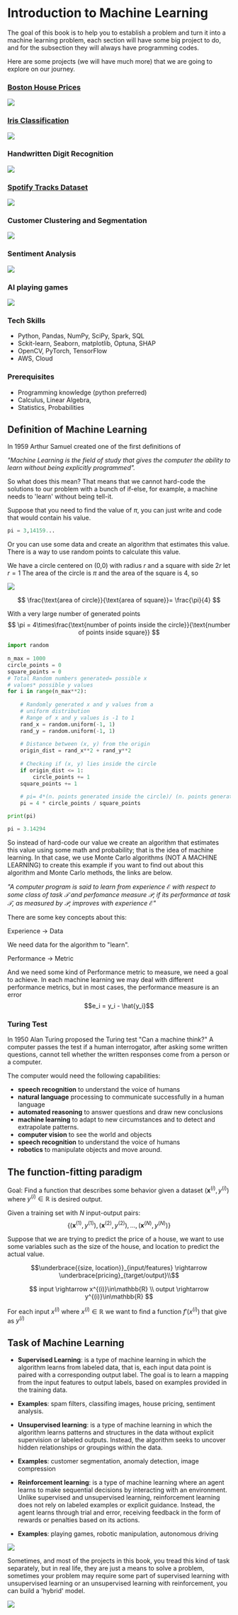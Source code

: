 # Introduction to Machine Learning

The goal of this book is to help you to establish a problem and turn it into a machine learning problem, each section will have some big project to do, and for the subsection they will always have programming codes.

Here are some projects (we will have much more) that we are going to explore on our journey.

### [Boston House Prices](https://www.kaggle.com/datasets/vikrishnan/boston-house-prices)
![](./img/house_prices.png)

### [Iris Classification](https://www.kaggle.com/datasets/uciml/iris)
![](./img/iris.png)

### Handwritten Digit Recognition
![](./img/handw.png)

### [Spotify Tracks Dataset](https://www.kaggle.com/datasets/maharshipandya/-spotify-tracks-dataset)
![](./img/spot.png)

### Customer Clustering and Segmentation
![](./img/customer.png)

### Sentiment Analysis
![](./img/sent.png)

### AI playing games
![](./img/games.png)


### Tech Skills
* Python, Pandas, NumPy, SciPy, Spark, SQL
* Sckit-learn, Seaborn, matplotlib, Optuna, SHAP
* OpenCV, PyTorch, TensorFlow
* AWS, Cloud

### Prerequisites
* Programming knowledge (python preferred)
* Calculus, Linear Algebra,
* Statistics, Probabilities

## Definition of Machine Learning

In 1959 Arthur Samuel created one of the first definitions of 

*"Machine Learning is the field of study that gives the computer the ability to learn without being explicitly programmed".*

So what does this mean? That means that we cannot hard-code the solutions to our problem with a bunch of if-else, for example, a machine needs to 'learn' without being tell-it. 

Suppose that you need to find the value of $\pi$, you can just write and code that would contain his value.

```python
pi = 3,14159...
```

Or you can use some data and create an algorithm that estimates this value. There is a way to use random points to calculate this value.

We have a circle centered on (0,0) with radius $r$ and a square with side $2r$ let $r=1$ The area of the circle is $\pi$ and the area of the square is 4, so

![](./img/monte.png)

$$ \frac{\text{area of circle}}{\text{area of square}}= \frac{\pi}{4} $$

With a very large number of generated points
$$ \pi = 4\times\frac{\text{number of points inside the circle}}{\text{number of points inside square}} $$

```python
import random
 
n_max = 1000
circle_points = 0
square_points = 0
# Total Random numbers generated= possible x
# values* possible y values
for i in range(n_max**2):
 
    # Randomly generated x and y values from a
    # uniform distribution
    # Range of x and y values is -1 to 1
    rand_x = random.uniform(-1, 1)
    rand_y = random.uniform(-1, 1)
 
    # Distance between (x, y) from the origin
    origin_dist = rand_x**2 + rand_y**2
 
    # Checking if (x, y) lies inside the circle
    if origin_dist <= 1:
        circle_points += 1
    square_points += 1
 
    # pi= 4*(n. points generated inside the circle)/ (n. points generated inside the square)
    pi = 4 * circle_points / square_points

print(pi)
```

```python
pi = 3.14294
```

So instead of hard-code our value we create an algorithm that estimates this value using some math and probability; that is the idea of machine learning. In that case, we use Monte Carlo algorithms (NOT A MACHINE LEARNING) to create this example if you want to find out about this algorithm and Monte Carlo methods, the links are below.

*"A computer program is said to learn from experience $\mathcal{E}$ with respect to some class of task $\mathcal{T}$ and perfomance measure $\mathcal{P}$, if its performance at task $\mathcal{T}$, as measured by $\mathcal{P}$, improves with experience $\mathcal{E}$"*

There are some key concepts about this:

Experience -> Data

We need data for the algorithm to "learn".

Performance -> Metric

And we need some kind of Performance metric to measure, we need a goal to achieve.
In each machine learning we may deal with different performance metrics, but in most cases, the performance measure is an error $$e_i = y_i - \hat{y_i}$$

### Turing Test
In 1950 Alan Turing proposed the Turing test "Can a machine think?"
A computer passes the test if a human interrogator, after asking some written questions, cannot tell whether the written responses come from a person or a computer.

The computer would need the following capabilities:
* **speech recognition** to understand the voice of humans
* **natural language** processing to communicate successfully in a human language
* **automated reasoning** to answer questions and draw new conclusions
* **machine learning** to adapt to new circumstances and to detect and extrapolate patterns.
* **computer vision** to see the world and objects
* **speech recognition** to understand the voice of humans
* **robotics** to manipulate objects and move around.

## The function-fitting paradigm

Goal: Find a function that describes some behavior given a dataset $(\mathbf{x}^{(i)},y^{(i)})$ where $y^{(i)}\in\mathbb{R}$ is desired output.

Given a training set with $N$ input-output pairs:
$$\{(\mathbf{x}^{(1)},y^{(1)}),(\mathbf{x}^{(2)},y^{(2)}),...,(\mathbf{x}^{(N)},y^{(N)})\}$$

Suppose that we are trying to predict the price of a house, we want to use some variables such as the size of the house, and location to predict the actual value.

$$\underbrace{{size, location}}_{input/features} \rightarrow \underbrace{pricing}_{target/output}\\$$

$$
    input \rightarrow x^{(i)}\in\mathbb{R} \\
    output \rightarrow y^{(i)}\in\mathbb{R} 
$$


For each input $x^{(i)}$ where $x^{(i)}\in\mathbb{R}$ we want to find a function $f'(x^{(i)})$ that give as $y^{(i)}$

## Task of Machine Learning

* **Supervised Learning**: is a type of machine learning in which the algorithm learns from labeled data, that is, each input data point is paired with a corresponding output label. The goal is to learn a mapping from the input features to output labels, based on examples provided in the training data.

* **Examples**: spam filters, classifing images, house pricing, sentiment analysis.

* **Unsupervised learning**: is a type of machine learning in which the algorithm learns patterns and structures in the data without explicit supervision or labeled outputs. Instead, the algorithm seeks to uncover hidden relationships or groupings within the data.

* **Examples**: customer segmentation, anomaly detection, image compression

* **Reinforcement learning**: is a type of machine learning where an agent learns to make sequential decisions by interacting with an environment. Unlike supervised and unsupervised learning, reinforcement learning does not rely on labeled examples or explicit guidance. Instead, the agent learns through trial and error, receiving feedback in the form of rewards or penalties based on its actions.

* **Examples**: playing games, robotic manipulation, autonomous driving 


![](./img/super_intro.png)

Sometimes, and most of the projects in this book, you tread this kind of task separately, but in real life, they are just a means to solve a problem, sometimes your problem may require some part of supervised learning with unsupervised learning or an unsupervised learning with reinforcement, you can build a 'hybrid' model.

![](./img/draw.png)